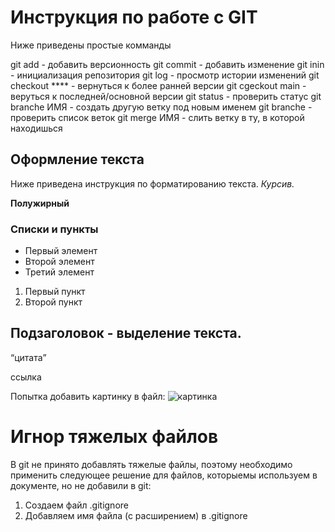 # Инструкция по работе с GIT 
Ниже приведены простые комманды 

git add - добавить версионность
git commit - добавить изменение
git inin - инициализация репозитория
git log - просмотр истории изменений
git checkout **** - вернуться к более ранней версии
git cgeckout main - веруться к последней/основной версии
git status - проверить статус
git branche ИМЯ - создать другую ветку под новым именем
git branche - проверить список веток
git merge ИМЯ - слить ветку в ту, в которой находишься



## Оформление текста
Ниже приведена инструкция по форматированию текста.
*Курсив.*

**Полужирный**

### Списки и пункты
* Первый элемент
* Второй элемент
* Третий элемент

1. Первый пункт
2. Второй пункт 

## Подзаголовок - выделение текста.

<q>цитата

<a>ссылка


Попытка добавить картинку в файл:
![картинка](1.jpg)

# Игнор тяжелых файлов
В git не принято добавлять тяжелые файлы, поэтому необходимо применить следующее решение для файлов, которыемы используем в документе, но не добавили в git:

1. Создаем файл .gitignore
2. Добавляем имя файла (с расширением) в .gitignore